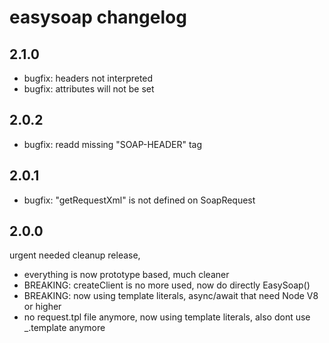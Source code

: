 # easysoap changelog

## 2.1.0
* bugfix: headers not interpreted
* bugfix: attributes will not be set

## 2.0.2
* bugfix: readd missing "SOAP-HEADER" tag

## 2.0.1
* bugfix: "getRequestXml" is not defined on SoapRequest

## 2.0.0
urgent needed cleanup release,
* everything is now prototype based, much cleaner
* BREAKING: createClient is no more used, now do directly EasySoap()
* BREAKING: now using template literals, async/await that need Node V8 or higher
* no request.tpl file anymore, now using template literals, also dont use _.template anymore
